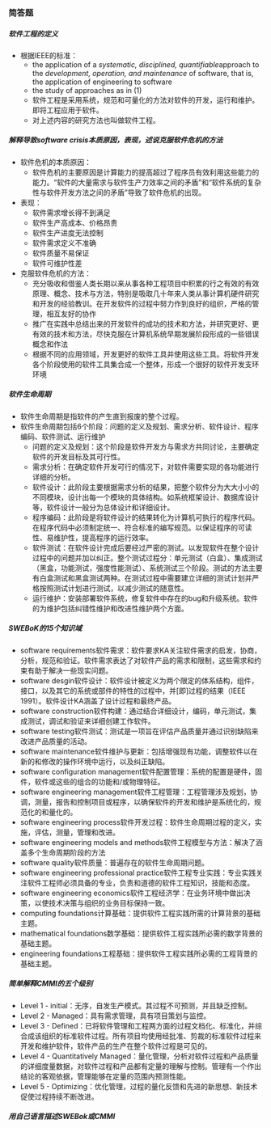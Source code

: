 ### 简答题

##### 软件工程的定义

- 根据IEEE的标准：
  - the application of a *systematic, disciplined, quantifiable*approach to the *development, operation, and maintenance* of software, that is, the application of engineering to software
  - the study of approaches as in (1)
  - 软件工程是采用系统，规范和可量化的方法对软件的开发，运行和维护。即将工程应用于软件。
  - 对上述内容的研究方法也叫做软件工程。

##### 解释导致software crisis本质原因，表现，述说克服软件危机的方法

- 软件危机的本质原因：
  - 软件危机的主要原因是计算能力的提高超过了程序员有效利用这些能力的能力。“软件的大量需求与软件生产力效率之间的矛盾”和“软件系统的复杂性与软件开发方法之间的矛盾”导致了软件危机的出现。
- 表现：
  - 软件需求增长得不到满足
  - 软件生产高成本、价格昂贵
  - 软件生产进度无法控制
  - 软件需求定义不准确
  - 软件质量不易保证
  - 软件可维护性差
- 克服软件危机的方法：
  - 充分吸收和借鉴人类长期以来从事各种工程项目中积累的行之有效的有效原理、概念、技术与方法，特别是吸取几十年来人类从事计算机硬件研究和开发的经验教训。在开发软件的过程中努力作到良好的组织，严格的管理，相互友好的协作
  - 推广在实践中总结出来的开发软件的成功的技术和方法，并研究更好、更有效的技术和方法，尽快克服在计算机系统早期发展阶段形成的一些错误概念和作法
  - 根据不同的应用领域，开发更好的软件工具并使用这些工具。将软件开发各个阶段使用的软件工具集合成一个整体，形成一个很好的软件开发支环环境

##### 软件生命周期

- 软件生命周期是指软件的产生直到报废的整个过程。
- 软件生命周期包括6个阶段：问题的定义及规划、需求分析、软件设计、程序编码、软件测试、运行维护
  - 问题的定义及规划：这个阶段是软件开发方与需求方共同讨论，主要确定软件的开发目标及其可行性。
  - 需求分析：在确定软件开发可行的情况下，对软件需要实现的各功能进行详细的分析。
  - 软件设计：此阶段主要根据需求分析的结果，把整个软件分为大大小小的不同模块，设计出每一个模块的具体结构。如系统框架设计、数据库设计等，软件设计一般分为总体设计和详细设计。
  - 程序编码：此阶段是将软件设计的结果转化为计算机可执行的程序代码。在程序代码中必须制定统一、符合标准的编写规范。以保证程序的可读性、易维护性，提高程序的运行效率。
  - 软件测试：在软件设计完成后要经过严密的测试。以发现软件在整个设计过程中的问题并加以纠正。整个测试过程分：单元测试（白盒）、集成测试（黑盒，功能测试，强度性能测试）、系统测试三个阶段。测试的方法主要有白盒测试和黑盒测试两种。在测试过程中需要建立详细的测试计划并严格按照测试计划进行测试，以减少测试的随意性。
  - 运行维护：安装部署软件系统，修复软件中存在的bug和升级系统。软件的为维护包括纠错性维护和改进性维护两个方面。

##### SWEBoK的15个知识域

- software requirements软件需求：软件要求KA关注软件需求的启发，协商，分析，规范和验证。软件需求表达了对软件产品的需求和限制，这些需求和约束有助于解决一些现实问题。
- software desgin软件设计：软件设计被定义为两个限定的体系结构，组件，接口，以及其它的系统或部件的特性的过程中，并[即]过程的结果（IEEE 1991）。软件设计KA涵盖了设计过程和最终产品。
- software construction软件构建：通过结合详细设计，编码，单元测试，集成测试，调试和验证来详细创建工作软件。
- software testing软件测试：测试是一项旨在评估产品质量并通过识别缺陷来改进产品质量的活动。
- software maintenance软件维护与更新：包括增强现有功能，调整软件以在新的和修改的操作环境中运行，以及纠正缺陷。
- software configuration management软件配置管理：系统的配置是硬件，固件，软件或这些的组合的功能和/或物理特征。
- software engineering management软件工程管理：工程管理涉及规划，协调，测量，报告和控制项目或程序，以确保软件的开发和维护是系统化的，规范化的和量化的。
- software engineering process软件开发过程：软件生命周期过程的定义，实施，评估，测量，管理和改进。
- software engineering models and methods软件工程模型与方法：解决了涵盖多个生命周期阶段的方法
- software quality软件质量：普遍存在的软件生命周期问题。
- software engineering professional practice软件工程专业实践：专业实践关注软件工程师必须具备的专业，负责和道德的软件工程知识，技能和态度。
- software engineering economics软件工程经济学：在业务环境中做出决策，以使技术决策与组织的业务目标保持一致。
- computing foundations计算基础：提供软件工程实践所需的计算背景的基础主题。
- mathematical foundations数学基础：提供软件工程实践所必需的数学背景的基础主题。
- engineering foundations工程基础：提供软件工程实践所必需的工程背景的基础主题。

##### 简单解释CMMI的五个级别

- Level 1 - initial：无序，自发生产模式。其过程不可预测，并且缺乏控制。
- Level 2 - Managed：具有需求管理，具有项目策划与监控。
- Level 3 - Defined：已将软件管理和工程两方面的过程文档化、标准化，并综合成该组织的标准软件过程。所有项目均使用经批准、剪裁的标准软件过程来开发和维护软件，软件产品的生产在整个软件过程是可见的。
- Level 4 - Quantitatively Managed：量化管理，分析对软件过程和产品质量的详细度量数据，对软件过程和产品都有定量的理解与控制。管理有一个作出结论的客观依据，管理能够在定量的范围内预测性能。
- Level 5 - Optimizing：优化管理，过程的量化反馈和先进的新思想、新技术促使过程持续不断改进。

##### 用自己语言描述SWEBok或CMMI


